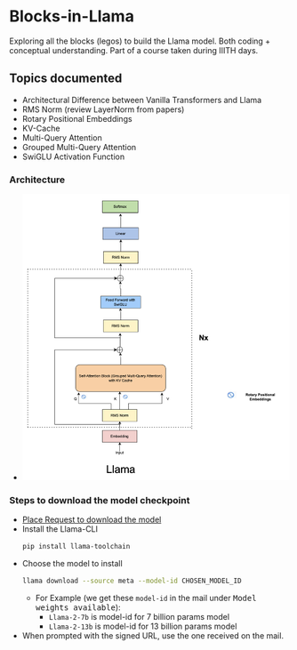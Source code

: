 # Blocks-in-Llama
Exploring all the blocks (legos) to build the Llama model. Both coding + conceptual understanding. Part of a course taken during IIITH days.

## Topics documented
- Architectural Difference between Vanilla Transformers and Llama
- RMS Norm (review LayerNorm from papers)
- Rotary Positional Embeddings
- KV-Cache
- Multi-Query Attention
- Grouped Multi-Query Attention
- SwiGLU Activation Function

### Architecture
- ![Alt text](./design_docs/Llama.png)

### Steps to download the model checkpoint
- [Place Request to download the model](https://www.llama.com/llama-downloads/)
- Install the Llama-CLI
    ```bash
    pip install llama-toolchain
    ```
- Choose the model to install
    ```bash
    llama download --source meta --model-id CHOSEN_MODEL_ID
    ```
    - For Example (we get these `model-id` in the mail under <kbd>Model weights available</kbd>): 
        - `Llama-2-7b` is model-id for 7 billion params model
        - `Llama-2-13b` is model-id for 13 billion params model
- When prompted with the signed URL, use the one received on the mail.
